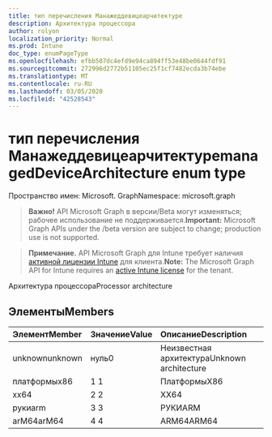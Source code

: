 ```yaml
---
title: тип перечисления Манажеддевицеарчитектуре
description: Архитектура процессора
author: rolyon
localization_priority: Normal
ms.prod: Intune
doc_type: enumPageType
ms.openlocfilehash: efbb507dc4efd9e94ca894ff53e48be0644fdf91
ms.sourcegitcommit: 272996d2772b51105ec25f1cf7482ecda3b74ebe
ms.translationtype: MT
ms.contentlocale: ru-RU
ms.lasthandoff: 03/05/2020
ms.locfileid: "42528543"
---
```

# <a name="manageddevicearchitecture-enum-type"></a><span data-ttu-id="2acfa-103">тип перечисления Манажеддевицеарчитектуре</span><span class="sxs-lookup"><span data-stu-id="2acfa-103">managedDeviceArchitecture enum type</span></span>

<span data-ttu-id="2acfa-104">Пространство имен: Microsoft. Graph</span><span class="sxs-lookup"><span data-stu-id="2acfa-104">Namespace: microsoft.graph</span></span>

> <span data-ttu-id="2acfa-105">**Важно!** API Microsoft Graph в версии/Beta могут изменяться; рабочее использование не поддерживается.</span><span class="sxs-lookup"><span data-stu-id="2acfa-105">**Important:** Microsoft Graph APIs under the /beta version are subject to change; production use is not supported.</span></span>

> <span data-ttu-id="2acfa-106">**Примечание.** API Microsoft Graph для Intune требует наличия [активной лицензии Intune](https://go.microsoft.com/fwlink/?linkid=839381) для клиента.</span><span class="sxs-lookup"><span data-stu-id="2acfa-106">**Note:** The Microsoft Graph API for Intune requires an [active Intune license](https://go.microsoft.com/fwlink/?linkid=839381) for the tenant.</span></span>

<span data-ttu-id="2acfa-107">Архитектура процессора</span><span class="sxs-lookup"><span data-stu-id="2acfa-107">Processor architecture</span></span>

## <a name="members"></a><span data-ttu-id="2acfa-108">Элементы</span><span class="sxs-lookup"><span data-stu-id="2acfa-108">Members</span></span>
|<span data-ttu-id="2acfa-109">Элемент</span><span class="sxs-lookup"><span data-stu-id="2acfa-109">Member</span></span>|<span data-ttu-id="2acfa-110">Значение</span><span class="sxs-lookup"><span data-stu-id="2acfa-110">Value</span></span>|<span data-ttu-id="2acfa-111">Описание</span><span class="sxs-lookup"><span data-stu-id="2acfa-111">Description</span></span>|
|:---|:---|:---|
|<span data-ttu-id="2acfa-112">unknown</span><span class="sxs-lookup"><span data-stu-id="2acfa-112">unknown</span></span>|<span data-ttu-id="2acfa-113">нуль</span><span class="sxs-lookup"><span data-stu-id="2acfa-113">0</span></span>|<span data-ttu-id="2acfa-114">Неизвестная архитектура</span><span class="sxs-lookup"><span data-stu-id="2acfa-114">Unknown architecture</span></span>|
|<span data-ttu-id="2acfa-115">платформы</span><span class="sxs-lookup"><span data-stu-id="2acfa-115">x86</span></span>|<span data-ttu-id="2acfa-116">1 </span><span class="sxs-lookup"><span data-stu-id="2acfa-116">1</span></span>|<span data-ttu-id="2acfa-117">Платформы</span><span class="sxs-lookup"><span data-stu-id="2acfa-117">X86</span></span>|
|<span data-ttu-id="2acfa-118">x</span><span class="sxs-lookup"><span data-stu-id="2acfa-118">x64</span></span>|<span data-ttu-id="2acfa-119">2 </span><span class="sxs-lookup"><span data-stu-id="2acfa-119">2</span></span>|<span data-ttu-id="2acfa-120">X</span><span class="sxs-lookup"><span data-stu-id="2acfa-120">X64</span></span>|
|<span data-ttu-id="2acfa-121">руки</span><span class="sxs-lookup"><span data-stu-id="2acfa-121">arm</span></span>|<span data-ttu-id="2acfa-122">3 </span><span class="sxs-lookup"><span data-stu-id="2acfa-122">3</span></span>|<span data-ttu-id="2acfa-123">РУКИ</span><span class="sxs-lookup"><span data-stu-id="2acfa-123">ARM</span></span>|
|<span data-ttu-id="2acfa-124">arM64</span><span class="sxs-lookup"><span data-stu-id="2acfa-124">arM64</span></span>|<span data-ttu-id="2acfa-125">4 </span><span class="sxs-lookup"><span data-stu-id="2acfa-125">4</span></span>|<span data-ttu-id="2acfa-126">ARM64</span><span class="sxs-lookup"><span data-stu-id="2acfa-126">ARM64</span></span>|




